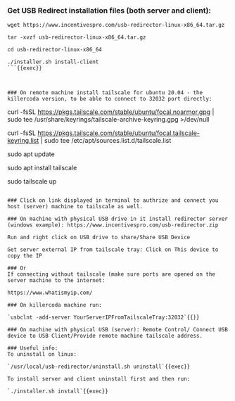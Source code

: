 ### Get USB Redirect installation files (both server and client):
```
wget https://www.incentivespro.com/usb-redirector-linux-x86_64.tar.gz

tar -xvzf usb-redirector-linux-x86_64.tar.gz 

cd usb-redirector-linux-x86_64

./installer.sh install-client
```{{exec}}



### On remote machine install tailscale for ubuntu 20.04 - the killercoda version, to be able to connect to 32032 port directly:

```
curl -fsSL https://pkgs.tailscale.com/stable/ubuntu/focal.noarmor.gpg | sudo tee /usr/share/keyrings/tailscale-archive-keyring.gpg >/dev/null

curl -fsSL https://pkgs.tailscale.com/stable/ubuntu/focal.tailscale-keyring.list | sudo tee /etc/apt/sources.list.d/tailscale.list

sudo apt update

sudo apt install tailscale

sudo tailscale up
```{{exec}}

### Click on link displayed in terminal to authrize and connect you host (server) machine to tailscale as well.

### On machine with physical USB drive in it install redirector server (windows example): https://www.incentivespro.com/usb-redirector.zip

Run and right click on USB drive to share/Share USB Device

Get server external IP from tailscale tray: Click on This device to copy the IP

### Or
If connecting without tailscale (make sure ports are opened on the server machine to the internet:

https://www.whatismyip.com/

### On killercoda machine run:

`usbclnt -add-server YourServerIPFromTailscaleTray:32032`{{}}

### On machine with physical USB (server): Remote Control/ Connect USB device to USB Client/Provide remote machine tailscale address.

### Useful info:
To uninstall on linux:

`/usr/local/usb-redirector/uninstall.sh uninstall`{{exec}}

To install server and client uninstall first and then run:

`./installer.sh install`{{exec}}

